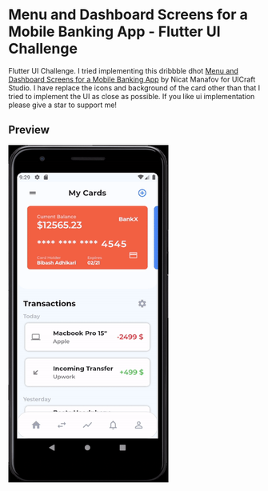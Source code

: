 # Menu and Dashboard Screens for a Mobile Banking App - Flutter UI Challenge

Flutter UI Challenge. I tried implementing this dribbble dhot [Menu and Dashboard Screens for a Mobile Banking App](https://dribbble.com/shots/6351511-Menu-and-Dashboard) by Nicat Manafov for UICraft Studio. I have replace the icons and background of the card other than that I tried to implement the UI as close as possible. If you like ui implementation please give a star to support me!

## Preview

![Preview Screen](./.github/bank.gif?raw=true "Menu and Dashboard Screens for a Mobile Banking App")